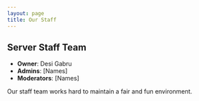 ```yaml
---
layout: page
title: Our Staff
---
```


## Server Staff Team

- **Owner**: Desi Gabru
- **Admins**: [Names]
- **Moderators**: [Names]

Our staff team works hard to maintain a fair and fun environment.
